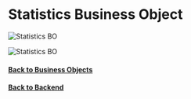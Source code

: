 # Statistics Business Object

<p>
<img src="./assets/StatisticsBO-dark.png#gh-dark-mode-only" alt="Statistics BO" />
<p\>

<p>
<img src="./assets/StatisticsBO-light.png#gh-light-mode-only" alt="Statistics BO" />
<p\>

#### [Back to Business Objects](./README.md)
#### [Back to Backend](../README.md)